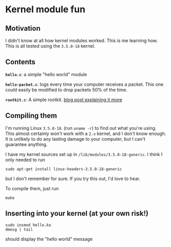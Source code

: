 Kernel module fun
=================

## Motivation

I didn't know at all how kernel modules worked. This is me learning
how. This is all tested using the `3.5.0-18` kernel.

## Contents

**`hello.c`**: a simple "hello world" module

**`hello-packet.c`**: logs every time your computer receives a packet.
  This one could easily be modified to drop packets 50% of the time.

**`rootkit.c`**: A simple rootkit.
  [blog post explaining it more](http://jvns.ca/blog/2013/10/08/day-6-i-wrote-a-rootkit/)

## Compiling them

I'm running Linux `3.5.0-18`. (run `uname -r`) to find out what you're
using. This almost certainly won't work with a `2.x` kernel, and I
don't know enough. It is unlikely to do any lasting damage to your
computer, but I can't guarantee anything.

I have my kernel sources set up in `/lib/modules/3.5.0-18-generic`. I
think I only needed to run

```
sudo apt-get install linux-headers-3.5.0-18-generic
```

but I don't remember for sure. If you try this out, I'd love to hear.

To compile them, just run

```
make
```

## Inserting into your kernel (at your own risk!)

```
sudo insmod hello.ko
dmesg | tail
```

should display the "hello world" message
